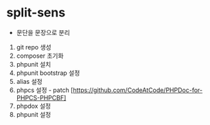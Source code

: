 # split-sens
- 문단을 문장으로 분리


1. git repo 생성
2. composer 초기화
3. phpunit 설치
4. phpunit bootstrap 설정
5. alias 설정
6. phpcs 설정 - patch [https://github.com/CodeAtCode/PHPDoc-for-PHPCS-PHPCBF]
7. phpdox 설정
8. phpunit 설정
